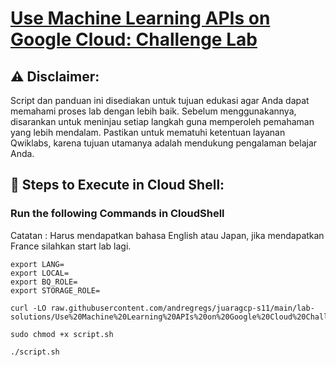 # [Use Machine Learning APIs on Google Cloud: Challenge Lab](https://www.cloudskillsboost.google/course_templates/630/labs/476335)

## ⚠️ **Disclaimer:**
Script dan panduan ini disediakan untuk tujuan edukasi agar Anda dapat memahami proses lab dengan lebih baik. Sebelum menggunakannya, disarankan untuk meninjau setiap langkah guna memperoleh pemahaman yang lebih mendalam. Pastikan untuk mematuhi ketentuan layanan Qwiklabs, karena tujuan utamanya adalah mendukung pengalaman belajar Anda.

## 🚀 **Steps to Execute in Cloud Shell:**
### Run the following Commands in CloudShell

Catatan : Harus mendapatkan bahasa English atau Japan, jika mendapatkan France silahkan start lab lagi.

```
export LANG=
export LOCAL=
export BQ_ROLE=
export STORAGE_ROLE=
```
```
curl -LO raw.githubusercontent.com/andregregs/juaragcp-s11/main/lab-solutions/Use%20Machine%20Learning%20APIs%20on%20Google%20Cloud%20Challenge%20Lab/script.sh

sudo chmod +x script.sh

./script.sh

```